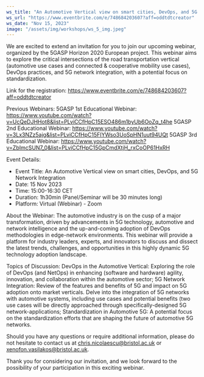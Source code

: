 ```yaml
---
ws_title: "An Automotive Vertical view on smart cities, DevOps, and 5G Network Integration"
ws_url: "https://www.eventbrite.com/e/748684203607?aff=oddtdtcreator"
ws_date: "Nov 15, 2023"
image: "/assets/img/workshops/ws_5_img.jpeg"
---
```


We are excited to extend an invitation for you to join our upcoming webinar, organized by the 5GASP Horizon 2020 European project. This webinar aims to explore the critical intersections of the road transportation vertical (automotive use cases and connected & cooperative mobility use cases), DevOps practices, and 5G network integration, with a potential focus on standardization.

Link for the registration: https://www.eventbrite.com/e/748684203607?aff=oddtdtcreator

Previous Webinars:
5GASP 1st Educational Webinar: https://www.youtube.com/watch?v=UcQeDJHHot8&list=PLviCCfHpC15ESO486m1byUb6OoZq_t4he
5GASP 2nd Educational Webinar: https://www.youtube.com/watch?v=3Lx3NZz5ajg&list=PLviCCfHpC15FIYWso3UoSpHN1uut94UQt
5GASP 3rd Educational Webinar: https://www.youtube.com/watch?v=ZbImcSUN7_0&list=PLviCCfHpC15GpCmdXtjH_rxCoOP61HxRH

Event Details:
* Event Title: An Automotive Vertical view on smart cities, DevOps, and 5G Network Integration
* Date: 15 Nov 2023
* Time: 15:00-16:30 CET
* Duration: 1h30min (Panel/Seminar will be 30 minutes long)
* Platform: Virtual (Webinar) - Zoom

About the Webinar: The automotive industry is on the cusp of a major transformation, driven by advancements in 5G technology, automotive and network intelligence and the up-and-coming adoption of DevOps methodologies in edge-network environments. This webinar will provide a platform for industry leaders, experts, and innovators to discuss and dissect the latest trends, challenges, and opportunities in this highly dynamic 5G technology adoption landscape.

Topics of Discussion:
DevOps in the Automotive Vertical: Exploring the role of DevOps (and NetOps) in enhancing (software and hardware) agility, innovation, and collaboration within the automotive sector; 
5G Network Integration: Review of the features and benefits of 5G and impact on 5G adoption onto market verticals. Delve into the integration of 5G networks with automotive systems, including use cases and potential benefits (two use cases will be directly approached through specifically-designed 5G network-applications;
Standardization in Automotive 5G: A potential focus on the standardization efforts that are shaping the future of automotive 5G networks.

Should you have any questions or require additional information, please do not hesitate to contact us at chris.nicolaescu@bristol.ac.uk or xenofon.vasilakos@bristol.ac.uk.

Thank you for considering our invitation, and we look forward to the possibility of your participation in this exciting webinar.